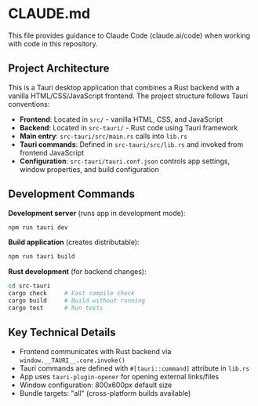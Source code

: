 # CLAUDE.md

This file provides guidance to Claude Code (claude.ai/code) when working with code in this repository.

## Project Architecture

This is a Tauri desktop application that combines a Rust backend with a vanilla HTML/CSS/JavaScript frontend. The project structure follows Tauri conventions:

- **Frontend**: Located in `src/` - vanilla HTML, CSS, and JavaScript
- **Backend**: Located in `src-tauri/` - Rust code using Tauri framework
- **Main entry**: `src-tauri/src/main.rs` calls into `lib.rs`
- **Tauri commands**: Defined in `src-tauri/src/lib.rs` and invoked from frontend JavaScript
- **Configuration**: `src-tauri/tauri.conf.json` controls app settings, window properties, and build configuration

## Development Commands

**Development server** (runs app in development mode):
```bash
npm run tauri dev
```

**Build application** (creates distributable):
```bash
npm run tauri build
```

**Rust development** (for backend changes):
```bash
cd src-tauri
cargo check     # Fast compile check
cargo build     # Build without running
cargo test      # Run tests
```

## Key Technical Details

- Frontend communicates with Rust backend via `window.__TAURI__.core.invoke()` 
- Tauri commands are defined with `#[tauri::command]` attribute in `lib.rs`
- App uses `tauri-plugin-opener` for opening external links/files
- Window configuration: 800x600px default size
- Bundle targets: "all" (cross-platform builds available)